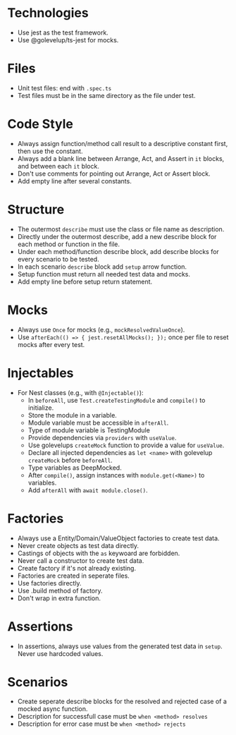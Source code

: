 # Technologies

- Use jest as the test framework.
- Use @golevelup/ts-jest for mocks.

# Files

- Unit test files: end with `.spec.ts`
- Test files must be in the same directory as the file under test.

# Code Style

- Always assign function/method call result to a descriptive constant first, then use the constant.
- Always add a blank line between Arrange, Act, and Assert in `it` blocks, and between each `it` block.
- Don't use comments for pointing out Arrange, Act or Assert block.
- Add empty line after several constants.

# Structure

- The outermost `describe` must use the class or file name as description.
- Directly under the outermost describe, add a new describe block for each method or function in the file.
- Under each method/function describe block, add describe blocks for every scenario to be tested.
- In each scenario `describe` block add `setup` arrow function.
- Setup function must return all needed test data and mocks.
- Add empty line before setup return statement.

# Mocks

- Always use `Once` for mocks (e.g., `mockResolvedValueOnce`).
- Use `afterEach(() => { jest.resetAllMocks(); });` once per file to reset mocks after every test.

# Injectables

- For Nest classes (e.g., with `@Injectable()`):
  - In `beforeAll`, use `Test.createTestingModule` and `compile()` to initialize.
  - Store the module in a variable.
  - Module variable must be accessible in `afterAll`.
  - Type of module variable is TestingModule
  - Provide dependencies via `providers` with `useValue`.
  - Use golevelups `createMock` function to provide a value for `useValue`.
  - Declare all injected dependencies as `let <name>` with golevelup `createMock` before `beforeAll`.
  - Type variables as DeepMocked.
  - After `compile()`, assign instances with `module.get(<Name>)` to variables.
  - Add `afterAll` with `await module.close()`.

# Factories

- Always use a Entity/Domain/ValueObject factories to create test data.
- Never create objects as test data directly.
- Castings of objects with the `as` keywoard are forbidden.
- Never call a constructor to create test data.
- Create factory if it's not already existing.
- Factories are created in seperate files.
- Use factories directly.
- Use .build method of factory.
- Don't wrap in extra function.

# Assertions

- In assertions, always use values from the generated test data in `setup`. Never use hardcoded values.

# Scenarios

- Create seperate describe blocks for the resolved and rejected case of a mocked async function.
- Description for successfull case must be `when <method> resolves`
- Description for error case must be `when <method> rejects`
